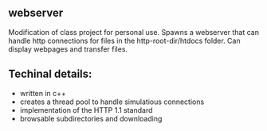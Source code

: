 ## webserver
Modification of class project for personal use. 
Spawns a webserver that can handle http connections for files in the http-root-dir/htdocs folder. Can display webpages and transfer files.
## Techinal details:
- written in c++
- creates a thread pool to handle simulatious connections
- implementation of the HTTP 1.1 standard
- browsable subdirectories and downloading
